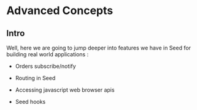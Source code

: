 # Advanced Concepts

## Intro 

Well, here we are going to jump deeper into features we have in Seed for building real world applications :

- Orders subscribe/notify 

- Routing in Seed

- Accessing javascript web browser apis

- Seed hooks 





